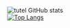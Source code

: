 ![tutel GitHub stats](https://github-readme-stats.vercel.app/api?username=JohnVictoryz&show_icons=true&theme=gruvbox)\
[![Top Langs](https://github-readme-stats.vercel.app/api/top-langs/?username=JohnVictoryz&layout=compact)](https://github.com/anuraghazra/github-readme-stats)


